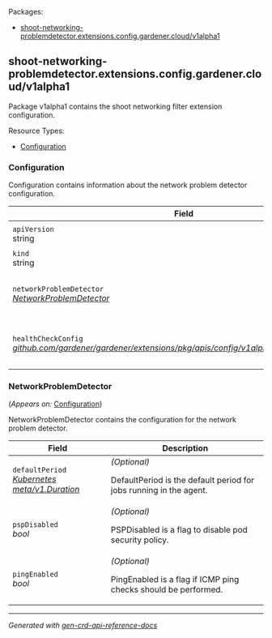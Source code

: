 <p>Packages:</p>
<ul>
<li>
<a href="#shoot-networking-problemdetector.extensions.config.gardener.cloud%2fv1alpha1">shoot-networking-problemdetector.extensions.config.gardener.cloud/v1alpha1</a>
</li>
</ul>
<h2 id="shoot-networking-problemdetector.extensions.config.gardener.cloud/v1alpha1">shoot-networking-problemdetector.extensions.config.gardener.cloud/v1alpha1</h2>
<p>
<p>Package v1alpha1 contains the shoot networking filter extension configuration.</p>
</p>
Resource Types:
<ul><li>
<a href="#shoot-networking-problemdetector.extensions.config.gardener.cloud/v1alpha1.Configuration">Configuration</a>
</li></ul>
<h3 id="shoot-networking-problemdetector.extensions.config.gardener.cloud/v1alpha1.Configuration">Configuration
</h3>
<p>
<p>Configuration contains information about the network problem detector configuration.</p>
</p>
<table>
<thead>
<tr>
<th>Field</th>
<th>Description</th>
</tr>
</thead>
<tbody>
<tr>
<td>
<code>apiVersion</code></br>
string</td>
<td>
<code>
shoot-networking-problemdetector.extensions.config.gardener.cloud/v1alpha1
</code>
</td>
</tr>
<tr>
<td>
<code>kind</code></br>
string
</td>
<td><code>Configuration</code></td>
</tr>
<tr>
<td>
<code>networkProblemDetector</code></br>
<em>
<a href="#shoot-networking-problemdetector.extensions.config.gardener.cloud/v1alpha1.NetworkProblemDetector">
NetworkProblemDetector
</a>
</em>
</td>
<td>
<em>(Optional)</em>
<p>NetworkProblemDetector contains the configuration for the network problem detector</p>
</td>
</tr>
<tr>
<td>
<code>healthCheckConfig</code></br>
<em>
<a href="https://github.com/gardener/gardener/extensions/pkg/apis/config">
github.com/gardener/gardener/extensions/pkg/apis/config/v1alpha1.HealthCheckConfig
</a>
</em>
</td>
<td>
<em>(Optional)</em>
<p>HealthCheckConfig is the config for the health check controller.</p>
</td>
</tr>
</tbody>
</table>
<h3 id="shoot-networking-problemdetector.extensions.config.gardener.cloud/v1alpha1.NetworkProblemDetector">NetworkProblemDetector
</h3>
<p>
(<em>Appears on:</em>
<a href="#shoot-networking-problemdetector.extensions.config.gardener.cloud/v1alpha1.Configuration">Configuration</a>)
</p>
<p>
<p>NetworkProblemDetector contains the configuration for the network problem detector.</p>
</p>
<table>
<thead>
<tr>
<th>Field</th>
<th>Description</th>
</tr>
</thead>
<tbody>
<tr>
<td>
<code>defaultPeriod</code></br>
<em>
<a href="https://kubernetes.io/docs/reference/generated/kubernetes-api/v1.15/#duration-v1-meta">
Kubernetes meta/v1.Duration
</a>
</em>
</td>
<td>
<em>(Optional)</em>
<p>DefaultPeriod is the default period for jobs running in the agent.</p>
</td>
</tr>
<tr>
<td>
<code>pspDisabled</code></br>
<em>
bool
</em>
</td>
<td>
<em>(Optional)</em>
<p>PSPDisabled is a flag to disable pod security policy.</p>
</td>
</tr>
<tr>
<td>
<code>pingEnabled</code></br>
<em>
bool
</em>
</td>
<td>
<em>(Optional)</em>
<p>PingEnabled is a flag if ICMP ping checks should be performed.</p>
</td>
</tr>
</tbody>
</table>
<hr/>
<p><em>
Generated with <a href="https://github.com/ahmetb/gen-crd-api-reference-docs">gen-crd-api-reference-docs</a>
</em></p>
